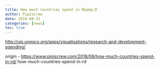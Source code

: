 ```yaml
---
title: How much countries spend in R&amp;D
author: PipisCrew
date: 2018-08-31
categories: [news]
toc: true
---
```


http://uis.unesco.org/apps/visualisations/research-and-development-spending/

origin - https://www.pipiscrew.com/2018/08/how-much-countries-spend-in-rd/ how-much-countries-spend-in-rd